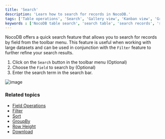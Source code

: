 ```yaml
---
title: 'Search'
description: 'Learn how to search for records in NocoDB.'
tags: ['Table operations', 'Search', 'Gallery view', 'Kanban view', 'Grid view']
keywords : ['NocoDB table search', 'search table', 'search records', 'search']
---
```


NocoDB offers a quick search feature that allows you to search for records by field from the toolbar menu. This feature is useful when working with large datasets and can be used in conjunction with the `Filter` feature to further refine your search results.

1. Click on the `Search` button in the toolbar menu (Optional)
2. Choose the `Field` to search by (Optional)
3. Enter the search term in the search bar.

![image](/img/v2/table-operations/table-search.png)

### Related topics
- [Field Operations](/table-operations/field-operations)
- [Filter](/table-operations/filter)
- [Sort](/table-operations/sort)
- [GroupBy](/table-operations/group-by)
- [Row Height](/table-operations/row-height)
- [Download](/table-operations/download)